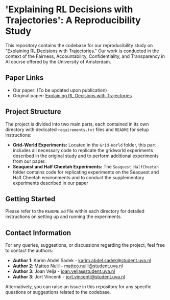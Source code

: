 # 'Explaining RL Decisions with Trajectories': A Reproducibility Study

This repository contains the codebase for our reproducibility study on "Explaining RL Decisions with Trajectories." Our work is conducted in the context of the Fairness, Accountability, Confidentiality, and Transparency in AI course offered by the University of Amsterdam.

## Paper Links

- Our paper: (To be updated upon publication)
- Original paper: [Explaining RL Decisions with Trajectories](https://arxiv.org/abs/2305.04073)

## Project Structure

The project is divided into two main parts, each contained in its own directory with dedicated `requirements.txt` files and `README` for setup instructions:

- **Grid-World Experiments:** Located in the `Grid-World` folder, this part includes all necessary code to replicate the gridworld experiments described in the original study and to perform additional experiments from our paper.
- **Seaquest and Half Cheetah Experiments:** The `Seaquest_HalfCheetah` folder contains code for replicating experiments on the Seaquest and Half Cheetah environments and to conduct the supplementary experiments described in our paper

## Getting Started

Please refer to the `README.md` file within each directory for detailed instructions on setting up and running the experiments.

## Contact Information

For any queries, suggestions, or discussions regarding the project, feel free to contact the authors:

- **Author 1**: Karim Abdel Sadek - karim.abdel.sadek@student.uva.nl
- **Author 2**: Matteo Nulli - matteo.nulli@student.uva.nl
- **Author 3**: Joan Velja - joan.velja@student.uva.nl
- **Author 3**: Jort Vincenti - jort.vincenti@student.uva.nl

Alternatively, you can raise an issue in this repository for any specific questions or suggestions related to the codebase.
